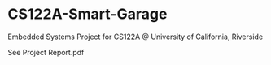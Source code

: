 # CS122A-Smart-Garage

Embedded Systems Project for CS122A @ University of California, Riverside

See Project Report.pdf

